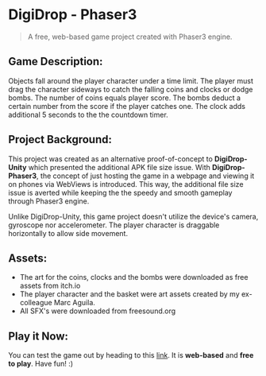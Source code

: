 # DigiDrop - Phaser3

> A free, web-based game project created with Phaser3 engine.

## Game Description:
Objects fall around the player character under a time limit. The player must drag the character sideways to catch the falling coins and clocks or dodge bombs. The number of coins equals player score. The bombs deduct a certain number from the score if the player catches one. The clock adds additional 5 seconds to the the countdown timer.

## Project Background:
This project was created as an alternative proof-of-concept to **DigiDrop-Unity** which presented the additional APK file size issue. With **DigiDrop-Phaser3**, the concept of just hosting the game in a webpage and viewing it on phones via WebViews is introduced. This way, the additional file size issue is averted while keeping the the speedy and smooth gameplay through Phaser3 engine.

Unlike DigiDrop-Unity, this game project doesn't utilize the device's camera, gyroscope nor accelerometer. The player character is draggable horizontally to allow side movement.

## Assets:
- The art for the coins, clocks and the bombs were downloaded as free assets from itch.io
- The player character and the basket were art assets created by my ex-colleague Marc Aguila.
- All SFX's were downloaded from freesound.org

## Play it Now:
You can test the game out by heading to this [link](https://regaslzr.itch.io/digidrop-phaser3). It is **web-based** and **free to play**. Have fun! :)
